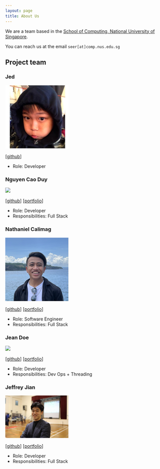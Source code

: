 ```yaml
---
layout: page
title: About Us
---
```


We are a team based in the [School of Computing, National University of Singapore](http://www.comp.nus.edu.sg).

You can reach us at the email `seer[at]comp.nus.edu.sg`

## Project team

### Jed

<img src="images/jedkohjk.png" width="200px">

[[github](https://github.com/jedkohjk)]

* Role: Developer

### Nguyen Cao Duy

<img src="images/ncduy0303.png" width="200px">

[[github](https://github.com/ncduy0303)]
[[portfolio](team/ncduy0303.md)]

* Role: Developer
* Responsibilities: Full Stack

### Nathaniel Calimag

<img src="images/nathanielcalimag.png" width="200px">

[[github](http://github.com/nathanielcalimag)] [[portfolio](team/nathanielcalimag.md)]

* Role: Software Engineer
* Responsibilities: Full Stack

### Jean Doe

<img src="images/johndoe.png" width="200px">

[[github](http://github.com/johndoe)]
[[portfolio](team/johndoe.md)]

* Role: Developer
* Responsibilities: Dev Ops + Threading

### Jeffrey Jian

<img src="images/jeffrey-jian.png" width="200px">

[[github](http://github.com/jeffrey-jian)]
[[portfolio](team/jeffrey-jian.md)]

* Role: Developer
* Responsibilities: Full Stack
